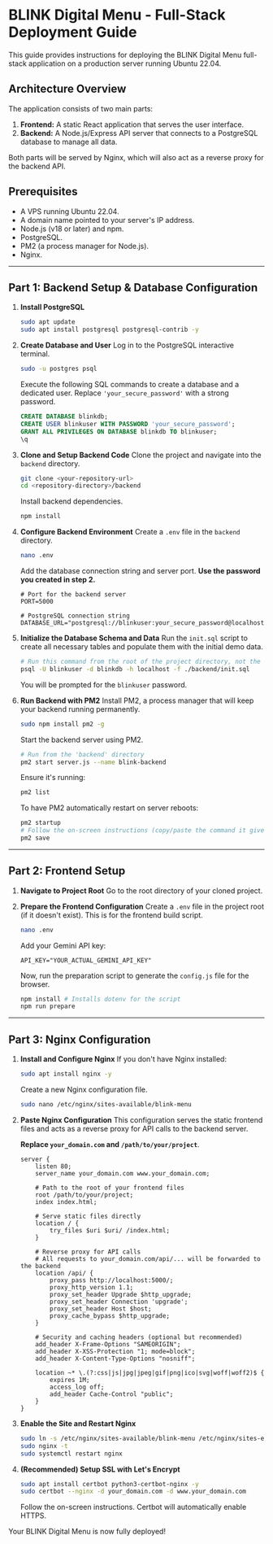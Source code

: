 # BLINK Digital Menu - Full-Stack Deployment Guide

This guide provides instructions for deploying the BLINK Digital Menu full-stack application on a production server running Ubuntu 22.04.

## Architecture Overview

The application consists of two main parts:
1.  **Frontend:** A static React application that serves the user interface.
2.  **Backend:** A Node.js/Express API server that connects to a PostgreSQL database to manage all data.

Both parts will be served by Nginx, which will also act as a reverse proxy for the backend API.

## Prerequisites

*   A VPS running Ubuntu 22.04.
*   A domain name pointed to your server's IP address.
*   Node.js (v18 or later) and npm.
*   PostgreSQL.
*   PM2 (a process manager for Node.js).
*   Nginx.

---

## Part 1: Backend Setup & Database Configuration

1.  **Install PostgreSQL**
    ```bash
    sudo apt update
    sudo apt install postgresql postgresql-contrib -y
    ```

2.  **Create Database and User**
    Log in to the PostgreSQL interactive terminal.
    ```bash
    sudo -u postgres psql
    ```
    Execute the following SQL commands to create a database and a dedicated user. Replace `'your_secure_password'` with a strong password.
    ```sql
    CREATE DATABASE blinkdb;
    CREATE USER blinkuser WITH PASSWORD 'your_secure_password';
    GRANT ALL PRIVILEGES ON DATABASE blinkdb TO blinkuser;
    \q
    ```

3.  **Clone and Setup Backend Code**
    Clone the project and navigate into the `backend` directory.
    ```bash
    git clone <your-repository-url>
    cd <repository-directory>/backend
    ```
    Install backend dependencies.
    ```bash
    npm install
    ```

4.  **Configure Backend Environment**
    Create a `.env` file in the `backend` directory.
    ```bash
    nano .env
    ```
    Add the database connection string and server port. **Use the password you created in step 2.**
    ```
    # Port for the backend server
    PORT=5000

    # PostgreSQL connection string
    DATABASE_URL="postgresql://blinkuser:your_secure_password@localhost:5432/blinkdb"
    ```

5.  **Initialize the Database Schema and Data**
    Run the `init.sql` script to create all necessary tables and populate them with the initial demo data.
    ```bash
    # Run this command from the root of the project directory, not the backend directory
    psql -U blinkuser -d blinkdb -h localhost -f ./backend/init.sql
    ```
    You will be prompted for the `blinkuser` password.

6.  **Run Backend with PM2**
    Install PM2, a process manager that will keep your backend running permanently.
    ```bash
    sudo npm install pm2 -g
    ```
    Start the backend server using PM2.
    ```bash
    # Run from the 'backend' directory
    pm2 start server.js --name blink-backend
    ```
    Ensure it's running:
    ```bash
    pm2 list
    ```
    To have PM2 automatically restart on server reboots:
    ```bash
    pm2 startup
    # Follow the on-screen instructions (copy/paste the command it gives you)
    pm2 save
    ```

---

## Part 2: Frontend Setup

1.  **Navigate to Project Root**
    Go to the root directory of your cloned project.

2.  **Prepare the Frontend Configuration**
    Create a `.env` file in the project root (if it doesn't exist). This is for the frontend build script.
    ```bash
    nano .env
    ```
    Add your Gemini API key:
    ```
    API_KEY="YOUR_ACTUAL_GEMINI_API_KEY"
    ```
    Now, run the preparation script to generate the `config.js` file for the browser.
    ```bash
    npm install # Installs dotenv for the script
    npm run prepare
    ```

---

## Part 3: Nginx Configuration

1.  **Install and Configure Nginx**
    If you don't have Nginx installed:
    ```bash
    sudo apt install nginx -y
    ```
    Create a new Nginx configuration file.
    ```bash
    sudo nano /etc/nginx/sites-available/blink-menu
    ```

2.  **Paste Nginx Configuration**
    This configuration serves the static frontend files and acts as a reverse proxy for API calls to the backend server.
    
    **Replace `your_domain.com` and `/path/to/your/project`**.
    ```nginx
    server {
        listen 80;
        server_name your_domain.com www.your_domain.com;

        # Path to the root of your frontend files
        root /path/to/your/project;
        index index.html;

        # Serve static files directly
        location / {
            try_files $uri $uri/ /index.html;
        }

        # Reverse proxy for API calls
        # All requests to your_domain.com/api/... will be forwarded to the backend
        location /api/ {
            proxy_pass http://localhost:5000/;
            proxy_http_version 1.1;
            proxy_set_header Upgrade $http_upgrade;
            proxy_set_header Connection 'upgrade';
            proxy_set_header Host $host;
            proxy_cache_bypass $http_upgrade;
        }

        # Security and caching headers (optional but recommended)
        add_header X-Frame-Options "SAMEORIGIN";
        add_header X-XSS-Protection "1; mode=block";
        add_header X-Content-Type-Options "nosniff";

        location ~* \.(?:css|js|jpg|jpeg|gif|png|ico|svg|woff|woff2)$ {
            expires 1M;
            access_log off;
            add_header Cache-Control "public";
        }
    }
    ```

3.  **Enable the Site and Restart Nginx**
    ```bash
    sudo ln -s /etc/nginx/sites-available/blink-menu /etc/nginx/sites-enabled/
    sudo nginx -t
    sudo systemctl restart nginx
    ```

4.  **(Recommended) Setup SSL with Let's Encrypt**
    ```bash
    sudo apt install certbot python3-certbot-nginx -y
    sudo certbot --nginx -d your_domain.com -d www.your_domain.com
    ```
    Follow the on-screen instructions. Certbot will automatically enable HTTPS.

Your BLINK Digital Menu is now fully deployed!
